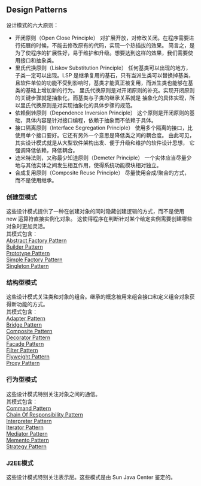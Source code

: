 ## Design Patterns
设计模式的六大原则：  
* 开闭原则（Open Close Principle）
对扩展开放，对修改关闭。在程序需要进行拓展的时候，不能去修改原有的代码，实现一个热插拔的效果。
简言之，是为了使程序的扩展性好，易于维护和升级。想要达到这样的效果，我们需要使用接口和抽象类。
* 里氏代换原则（Liskov Substitution Principle）
任何基类可以出现的地方，子类一定可以出现。LSP 是继承复用的基石，只有当派生类可以替换掉基类，
且软件单位的功能不受到影响时，基类才能真正被复用，而派生类也能够在基类的基础上增加新的行为。
里氏代换原则是对开闭原则的补充。实现开闭原则的关键步骤就是抽象化，而基类与子类的继承关系就是
抽象化的具体实现，所以里氏代换原则是对实现抽象化的具体步骤的规范。
* 依赖倒转原则（Dependence Inversion Principle）
这个原则是开闭原则的基础，具体内容是针对接口编程，依赖于抽象而不依赖于具体。
* 接口隔离原则（Interface Segregation Principle）
使用多个隔离的接口，比使用单个接口要好。它还有另外一个意思是降低类之间的耦合度。
由此可见，其实设计模式就是从大型软件架构出发、便于升级和维护的软件设计思想，
它强调降低依赖，降低耦合。
* 迪米特法则，又称最少知道原则（Demeter Principle）
一个实体应当尽量少地与其他实体之间发生相互作用，使得系统功能模块相对独立。
* 合成复用原则（Composite Reuse Principle）
尽量使用合成/聚合的方式，而不是使用继承。
### 创建型模式
这些设计模式提供了一种在创建对象的同时隐藏创建逻辑的方式，而不是使用 new 运算符直接实例化对象。
这使得程序在判断针对某个给定实例需要创建哪些对象时更加灵活。  
其模式包含：  
[Abstract Factory Pattern](AbstractFactoryPattern/README.md)  
[Builder Pattern](BuilderPattern/README.md)  
[Prototype Pattern](PrototypePattern/README.md)  
[Simple Factory Pattern](SimpleFactoryPattern/README.md)  
[Singleton Pattern](SingletonPattern/README.md)
### 结构型模式
这些设计模式关注类和对象的组合。继承的概念被用来组合接口和定义组合对象获得新功能的方式。  
其模式包含：  
[Adapter Pattern](AdapterPattern/README.md)  
[Bridge Pattern](BridgePattern/README.md)  
[Composite Pattern](CompositePattern/README.md)  
[Decorator Pattern](DecoratorPattern/README.md)  
[Facade Pattern](FacadePattern/README.md)  
[Filter Pattern](FilterPattern/README.md)  
[Flyweight Pattern](FlyweightPattern/README.md)  
[Proxy Pattern](ProxyPattern/README.md)
### 行为型模式
这些设计模式特别关注对象之间的通信。  
其模式包含：  
[Command Pattern](CommandPattern/README.md)  
[Chain Of Responsibility Pattern](ChainOfResponsibilityPattern/README.md)  
[Interpreter Pattern](InterpreterPattern/README.md)  
[Iterator Pattern](IteratorPattern/README.md)  
[Mediator Pattern](MediatorPattern/README.md)  
[Memento Pattern](MementoPattern/README.md)  
[Strategy Pattern](StrategyPattern/README.md)
### J2EE模式
这些设计模式特别关注表示层。这些模式是由 Sun Java Center 鉴定的。  